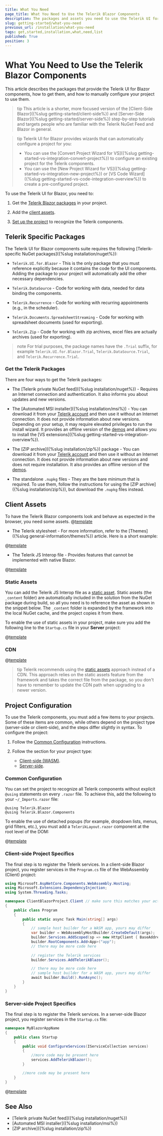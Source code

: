 ```yaml
---
title: What You Need
page_title: What You Need to Use the Telerik Blazor Components
description: The packages and assets you need to use the Telerik UI for Blazor components, how to get them, and how to configure your project to include the Telerik Blazor components.
slug: getting-started/what-you-need
previous_url: /installation/what-you-need
tags: get,started,installation,what,need,list
published: True
position: 3
---
```


# What You Need to Use the Telerik Blazor Components

This article describes the packages that provide the Telerik UI for Blazor components, how to get them, and how to manually configure your project to use them.

>tip This article is a shorter, more focused version of the [Client-Side Blazor]({%slug getting-started/client-side%}) and [Server-Side Blazor]({%slug getting-started/server-side%}) step-by-step tutorials and targets people who are familiar with the Telerik NuGet Feed and Blazor in general.

>tip Telerik UI for Blazor provides wizards that can automatically configure a project for you:
> * You can use the [Convert Project Wizard for VS]({%slug getting-started-vs-integration-convert-project%}) to configure an existing project for the Telerik components.
> * You can use the [New Project Wizard for VS]({%slug getting-started-vs-integration-new-project%}) or [VS Code Wizard]({%slug getting-started-vs-code-integration-overview%}) to create a pre-configured project.

To use the Telerik UI for Blazor, you need to:

1. Get the [Telerik Blazor packages](#telerik-specific-packages) in your project.

1. Add the [client assets](#client-assets).

1. [Set up the project](#project-configuration) to recognize the Telerik components.


## Telerik Specific Packages

The Telerik UI for Blazor components suite requires the following [Telerik-specific NuGet packages]({%slug installation/nuget%}):

* `Telerik.UI.for.Blazor` - This is the only package that you must reference explicitly because it contains the code for the UI components. Adding the package to your project will automatically add the other necessary dependencies.

* `Telerik.DataSource` - Code for working with data, needed for data binding the components.

* `Telerik.Recurrence` - Code for working with recurring appointments (e.g., in the scheduler).

* `Telerik.Documents.SpreadsheetStreaming` - Code for working with spreadsheet documents (used for exporting).

* `Telerik.Zip` - Code for working with zip archives, excel files are actually archives (used for exporting).

>note For trial purposes, the package names have the `.Trial` suffix, for example `Telerik.UI.for.Blazor.Trial`, `Telerik.DataSource.Trial`, and `Telerik.Recurrence.Trial`.

### Get the Telerik Packages

There are four ways to get the Telerik packages:

* The [Telerik private NuGet feed]({%slug installation/nuget%}) - Requires an Internet connection and authentication. It also informs you about updates and new versions.

* The [Automated MSI installer]({%slug installation/msi%}) - You can download it from your [Telerik account](https://www.telerik.com/account/) and then use it without an Internet connection. It does not provide information about new versions. Depending on your setup, it may require elevated privileges to run the install wizard. It provides an offline version of the [demos](https://demos.telerik.com/blazor-ui/) and allows you to install the [VS extensions]({%slug getting-started-vs-integration-overview%}).

* The [ZIP archive]({%slug installation/zip%}) package - You can download it from your [Telerik account](https://www.telerik.com/account/) and then use it without an Internet connection. It does not provide information about new versions and does not require installation. It also provides an offline version of the [demos](https://demos.telerik.com/blazor-ui/).

* The standalone `.nupkg` files - They are the bare minimum that is required. To use them, follow the instructions for using the [ZIP archive]({%slug installation/zip%}), but download the `.nupkg` files instead.


## Client Assets

To have the Telerik Blazor components look and behave as expected in the browser, you need some assets. 
@[template](/_contentTemplates/common/js-interop-file.md#app-paths)


* The Telerik stylesheet - For more information, refer to the [Themes]({%slug general-information/themes%}) article. Here is a short example:

@[template](/_contentTemplates/common/js-interop-file.md#theme-static-asset-snippet)


* The Telerik JS Interop file - Provides features that cannot be implemented with native Blazor.

@[template](/_contentTemplates/common/js-interop-file.md#js-interop-file-snippet)


### Static Assets

You can add the Telerik JS Interop file as a [static asset](https://docs.microsoft.com/en-us/aspnet/core/razor-pages/ui-class?view=aspnetcore-3.1&tabs=visual-studio#consume-content-from-a-referenced-rcl). Static assets (the `_content` folder) are automatically included in the solution from the NuGet package during build, so all you need is to reference the asset as shown in the snippet below. The `_content` folder is expanded by the framework into the local NuGet cache, and the project copies it from there.

To enable the use of static assets in your project, make sure you add the following line to the `Startup.cs` file in your **Server** project:


@[template](/_contentTemplates/common/js-interop-file.md#enable-static-assets-snippet)


### CDN

@[template](/_contentTemplates/common/general-info.md#cdn)


>tip Telerik recommends using the [static assets](#static-assets) approach instead of a CDN. This approach relies on the static assets feature from the framework and takes the correct file from the package, so you don't have to remember to update the CDN path when upgrading to a newer version.
   
   

## Project Configuration

To use the Telerik components, you must add a few items to your projects. Some of these items are common, while others depend on the project type (server-side or client-side), and the steps differ slightly in syntax. To configure the project:

1. Follow the [Common Configuration](#common-configuration) instructions.

2. Follow the section for your project type:

   * [Client-side (WASM)](#client-side-project-specifics).
   * [Server-side](#server-side-project-specifics).


### Common Configuration

You can set the project to recognize all Telerik components without explicit `@using` statements on every `.razor` file. To achieve this, add the following to your `~/_Imports.razor` file:

````CSHTML
@using Telerik.Blazor
@using Telerik.Blazor.Components
````

To enable the use of detached popups (for example, dropdown lists, menus, grid filters, etc.), you must add a `TelerikLayout.razor` component at the root level of the DOM:

@[template](/_contentTemplates/common/get-started.md#root-component-steps)

### Client-side Project Specifics

The final step is to register the Telerik services. In a client-side Blazor project, you register services in the `Program.cs` file of the WebAssembly (Client) project:

````CS
using Microsoft.AspNetCore.Components.WebAssembly.Hosting;
using Microsoft.Extensions.DependencyInjection;
using System.Threading.Tasks;

namespace ClientBlazorProject.Client // make sure this matches your actual WASM project namespace
{
    public class Program
    {
        public static async Task Main(string[] args)
        {
            // sample host builder for a WASM app, yours may differ
            var builder = WebAssemblyHostBuilder.CreateDefault(args);
            builder.Services.AddScoped(sp => new HttpClient { BaseAddress = new Uri(builder.HostEnvironment.BaseAddress) });
            builder.RootComponents.Add<App>("app");
            // there may be more code here
            
            // register the Telerik services
            builder.Services.AddTelerikBlazor();

            // there may be more code here
            // sample host builder for a WASM app, yours may differ
            await builder.Build().RunAsync();
        }
    }
}
````


### Server-side Project Specifics

The final step is to register the Telerik services. In a server-side Blazor project, you register services in the `Startup.cs` file:

````CS
namespace MyBlazorAppName
{
    public class Startup
    {
        public void ConfigureServices(IServiceCollection services)
        {
            //more code may be present here
            services.AddTelerikBlazor();
        }

        //more code may be present here
    }
}
````


@[template](/_contentTemplates/common/get-started.md#next-steps-after-getting-started)


## See Also

* [Telerik private NuGet feed]({%slug installation/nuget%})
* [Automated MSI installer]({%slug installation/msi%})
* [ZIP archive]({%slug installation/zip%})
